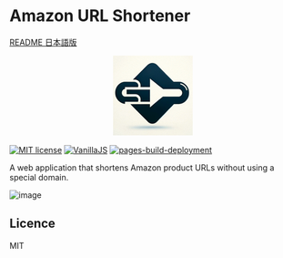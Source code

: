 # Amazon URL Shortener

[README 日本語版](README_ja.md)

<div style="text-align:center">
    <img src="./img/favicon.png">
</div>

[![MIT license](https://img.shields.io/badge/license-MIT-blue.svg?style=flat)](LICENSE.md)
[![VanillaJS](https://img.shields.io/badge/Framework-VanillaJS-blue.svg)](https://nodejs.org/ja/)
[![pages-build-deployment](https://github.com/hidao80/amazon-url-shortener/actions/workflows/pages/pages-build-deployment/badge.svg)](https://github.com/hidao80/amazon-url-shortener/actions/workflows/pages/pages-build-deployment)

A web application that shortens Amazon product URLs without using a special domain.

![image](https://github.com/hidao80/amazon-url-shortener/assets/8155294/cd7a125e-f41a-401e-8f3a-4abce91013b0)

## Licence

MIT
